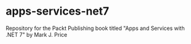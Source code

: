 # apps-services-net7
Repository for the Packt Publishing book titled "Apps and Services with .NET 7" by Mark J. Price
